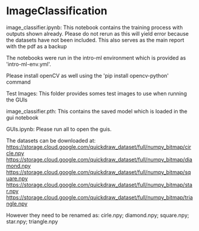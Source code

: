 # ImageClassification
image_classifier.ipynb:
This notebook contains the training process with outputs shown already. 
Please do not rerun as this will yield error because the datasets have not been included.
This also serves as the main report with the pdf as a backup

The notebooks were run in the intro-ml environment which is provided as 'intro-ml-env.yml'.<br>

Please install openCV as well using the 'pip install opencv-python' command

Test Images:
This folder provides somes test images to use when running the GUIs

image_classifier.pth:
This contains the saved model which is loaded in the gui notebook

GUIs.ipynb:
Please run all to open the guis.

The datasets can be downloaded at:
https://storage.cloud.google.com/quickdraw_dataset/full/numpy_bitmap/circle.npy
https://storage.cloud.google.com/quickdraw_dataset/full/numpy_bitmap/diamond.npy
https://storage.cloud.google.com/quickdraw_dataset/full/numpy_bitmap/square.npy
https://storage.cloud.google.com/quickdraw_dataset/full/numpy_bitmap/star.npy
https://storage.cloud.google.com/quickdraw_dataset/full/numpy_bitmap/triangle.npy

However they need to be renamed as:
cirle.npy; diamond.npy; square.npy; star.npy; triangle.npy
